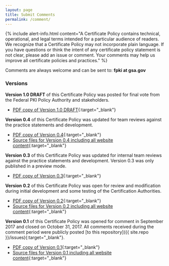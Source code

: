 ```yaml
---
layout: page
title: Submit Comments
permalink: /comment/
---
```

{% include alert-info.html content="A Certificate Policy contains technical, operational, and legal terms intended for a particular audience of readers.  We recognize that a Certificate Policy may not incorporate plain language.  If you have questions or think the intent of any certificate policy statement is not clear, please add an issue or comment. Your comments may help us improve all certificate policies and practices." %}

Comments are always welcome and can be sent to: **fpki at gsa.gov**

### Versions

**Version 1.0 DRAFT** of this Certificate Policy was posted for final vote from the Federal PKI Policy Authority and stakeholders.  

- [PDF copy of Version 1.0 DRAFT](https://github.com/uspki/policies/blob/master/assets/docs/US_Federal_Public_Trust_TLS_Certificate_Policy_v1_0_draft.pdf){:target="_blank"}

**Version 0.4** of this Certificate Policy was updated for team reviews against the practice statements and development.  

- [PDF copy of Version 0.4](https://github.com/uspki/policies/blob/v0.4/assets/docs/US_Federal_Public_Trust_TLS_Certificate_Policy_v0_4.pdf){:target="_blank"}
- [Source files for Version 0.4 including all website content](https://github.com/uspki/policies/releases/tag/v0.4){:target="_blank"}

**Version 0.3** of this Certificate Policy was updated for internal team reviews against the practice statements and development.  Version 0.3 was only published in a preview mode.
- [PDF copy of Version 0.3](https://github.com/uspki/policies/blob/master/assets/docs/US_Federal_Public_Trust_TLS_Certificate_Policy_v0_3.pdf){:target="_blank"}

**Version 0.2** of this Certificate Policy was open for review and modification during initial development and some testing of the Certification Authorities.

- [PDF copy of Version 0.2](https://github.com/uspki/policies/blob/v0.2/assets/docs/US_Federal_Public_Trust_TLS_Certificate_Policy_v0_2.pdf){:target="_blank"}
- [Source files for Version 0.2 including all website content](https://github.com/uspki/policies/releases/tag/v0.2){:target="_blank"}

**Version 0.1** of this Certificate Policy was opened for comment in September 2017 and closed on October 31, 2017.  All comments received during the comment period were publicly posted [to this repository]({{ site.repo }}/issues){:target="_blank"}.

- [PDF copy of Version 0.1](https://github.com/uspki/policies/blob/v0.1/assets/docs/Federal_Public_Trust_Device_PKI_Certificate_Policy_Draft_v0_1_September2017.pdf){:target="_blank"}
- [Source files for Version 0.1 including all website content](https://github.com/uspki/policies/releases/tag/v0.1){:target="_blank"}
